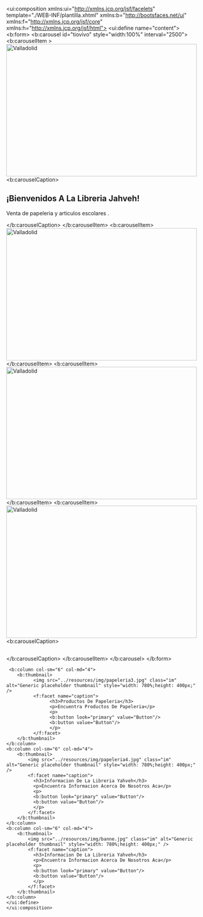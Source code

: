 <?xml version='1.0' encoding='UTF-8' ?>
<!DOCTYPE composition PUBLIC "-//W3C//DTD XHTML 1.0 Transitional//EN" "http://www.w3.org/TR/xhtml1/DTD/xhtml1-transitional.dtd">
<ui:composition xmlns:ui="http://xmlns.jcp.org/jsf/facelets"
                template="./WEB-INF/plantilla.xhtml"
                xmlns:b="http://bootsfaces.net/ui"
                xmlns:f="http://xmlns.jcp.org/jsf/core"
                xmlns:h="http://xmlns.jcp.org/jsf/html">
    <ui:define name="content">
        <b:form>
            <b:carousel id="tiovivo" style="width:100%" interval="2500">
              <b:carouselItem >
                <img src="../resources/img/libreria1.jpg" alt="Valladolid" style="width: 100%; height: 350px" />
                <b:carouselCaption>
                  <h2>¡Bienvenidos A La Libreria Jahveh!</h2>
                  <p>Venta de papeleria y articulos escolares <a style="color:#fff" href="http://www.vanderkrogt.net/statues/object.php?webpage=CO&record;=escl010"></a>.</p>
                </b:carouselCaption>
              </b:carouselItem>
              <b:carouselItem>
                <img src="../resources/img/libreria2.jpg" alt="Valladolid" style="width: 100%; height: 350px" />
              </b:carouselItem>
              <b:carouselItem>
                <img src="../resources/img/libreria3.jpg" alt="Valladolid" style="width: 100%; height: 350px" />
              </b:carouselItem>
              <b:carouselItem>
                <img src="../resources/img/libreria4.jpg" alt="Valladolid" style="width: 100%; height: 350px" />
                <b:carouselCaption>
                  <h2></h2>
                  <p></p>
                </b:carouselCaption>
              </b:carouselItem>
            </b:carousel>
        </b:form>

            
     <b:column col-sm="6" col-md="4">
        <b:thumbnail>
              <img src="../resources/img/papeleria3.jpg" class="im" alt="Generic placeholder thumbnail" style="width: 780%;height: 400px;" />
              <f:facet name="caption">
                    <h3>Productos De Papeleria</h3>
                    <p>Encuentra Productos De Papeleria</p>
                    <p>
                    <b:button look="primary" value="Button"/>
                    <b:button value="Button"/>
                    </p>
              </f:facet>
        </b:thumbnail>
    </b:column>
    <b:column col-sm="6" col-md="4">
        <b:thumbnail>
            <img src="../resources/img/papeleria4.jpg" class="im" alt="Generic placeholder thumbnail" style="width: 780%;height: 400px;" />
            <f:facet name="caption">
              <h3>Informacion De La Libreria Yahveh</h3>
              <p>Encuentra Informacion Acerca De Nosotros Aca</p>
              <p>
              <b:button look="primary" value="Button"/>
              <b:button value="Button"/>
              </p>
            </f:facet>
        </b:thumbnail>
    </b:column>
    <b:column col-sm="6" col-md="4">
        <b:thumbnail>
            <img src="../resources/img/banne.jpg" class="im" alt="Generic placeholder thumbnail" style="width: 780%;height: 400px;" />
            <f:facet name="caption">
              <h3>Informacion De La Libreria Yahveh</h3>
              <p>Encuentra Informacion Acerca De Nosotros Aca</p>
              <p>
              <b:button look="primary" value="Button"/>
              <b:button value="Button"/>
              </p>
            </f:facet>
        </b:thumbnail>
    </b:column>
    </ui:define>
    </ui:composition>
